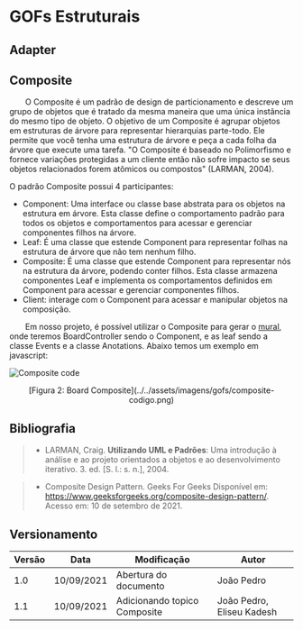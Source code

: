 # GOFs Estruturais

## Adapter


## Composite

&emsp;&emsp;O Composite é um padrão de design de particionamento e descreve um grupo de objetos que é tratado da mesma maneira que uma única instância do mesmo tipo de objeto. O objetivo de um Composite é agrupar objetos em estruturas de árvore para representar hierarquias parte-todo. Ele permite que você tenha uma estrutura de árvore e peça a cada folha da árvore que execute uma tarefa. "O Composite é baseado no Polimorfismo e fornece variações protegidas a um cliente então não sofre impacto se seus objetos relacionados forem atômicos ou compostos" (LARMAN, 2004). 

O padrão Composite possui 4 participantes:

- Component: Uma interface ou classe base abstrata para os objetos na estrutura em árvore. Esta classe define o comportamento padrão para todos os objetos e comportamentos para acessar e gerenciar componentes filhos na árvore.
- Leaf: É uma classe que estende Component para representar folhas na estrutura de árvore que não tem nenhum filho.
- Composite: É uma classe que estende Component para representar nós na estrutura da árvore, podendo conter filhos. Esta classe armazena componentes Leaf e implementa os comportamentos definidos em Component para acessar e gerenciar componentes filhos.
- Client: interage com o Component para acessar e manipular objetos na composição.

&emsp;&emsp;Em nosso projeto, é possível utilizar o Composite para gerar o [mural](../../../base/requisitos/modelagem/lexicos/#lexico-mural), onde teremos BoardController sendo o Component, e as leaf sendo a classe Events e a classe Anotations. Abaixo temos um exemplo em javascript:

![Composite code](../../assets/imagens/gofs/composite-codigo.jpeg)

<center>[Figura 2: Board Composite](../../assets/imagens/gofs/composite-codigo.png)</center>


## Bibliografia

> - LARMAN, Craig. <b>Utilizando UML e Padrões</b>: Uma introdução à análise e ao projeto orientados a objetos e ao desenvolvimento iterativo. 3. ed. [S. l.: s. n.], 2004.

> - Composite Design Pattern. Geeks For Geeks Disponível em: <https://www.geeksforgeeks.org/composite-design-pattern/>. Acesso em: 10 de setembro de 2021.


## Versionamento
| Versão | Data | Modificação | Autor |
|--|--|--|--|
|1.0|10/09/2021| Abertura do documento | João Pedro |
|1.1|10/09/2021| Adicionando topico Composite | João Pedro, Eliseu Kadesh |